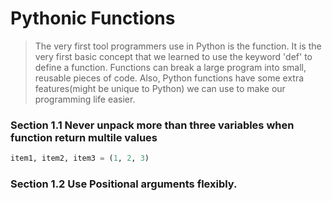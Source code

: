 # Pythonic Functions
> The very first tool programmers use in Python is the function. It is the very first basic concept that we learned to
> use the keyword 'def' to define a function. Functions can break a large program into small, reusable pieces of code. Also,
> Python functions have some extra features(might be unique to Python) we can use to make our programming life easier.
### Section 1.1 Never unpack more than three variables when function return multile values
```python
item1, item2, item3 = (1, 2, 3)
```
### Section 1.2 Use Positional arguments flexibly.

